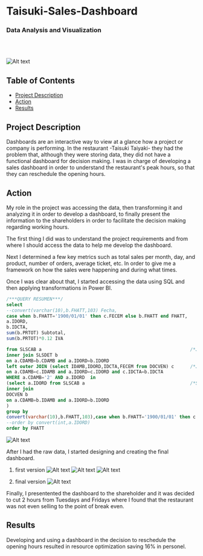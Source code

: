 # Taisuki-Sales-Dashboard
### Data Analysis and Visualization
&nbsp;<br>
&nbsp;<br>

![Alt text](https://github.com/huambra/Taisuki-Sales-Dashboard/blob/master/taisuki-logo.png)


## Table of Contents

- [Project Description](#project-description)
- [Action](#action)
- [Results](#results)
  
## Project Description
Dashboards are an interactive way to view at a glance how a project or company is performing. In the restaurant -Taisuki Taiyaki- they had the problem that, although they were storing data, they did not have a functional dashboard for decision making. I was in charge of developing a sales dashboard in order to understand the restaurant's peak hours, so that they can reschedule the opening hours.

## Action
My role in the project was accessing the data, then transforming it and analyzing it in order to develop a dashboard, to finally present the information to the shareholders in order to facilitate the decision making regarding working hours. 

The first thing I did was to understand the project requirements and from where I should access the data to help me develop the dashboard.

Next I determined a few key metrics such as total sales per month, day, and product, number of orders, average ticket, etc. In order to give me a framework on how the sales were happening and during what times. 
 
Once I was clear about that, I started accessing the data using SQL and then applying transformations in Power BI. 

``` sql
/***QUERY RESUMEN***/
select 
--convert(varchar(10),b.FHATT,103) Fecha, 
case when b.FHATT='1900/01/01' then c.FECEM else b.FHATT end FHATT,
a.IDORD,
b.IDCTA, 
sum(b.PRTOT) Subtotal,  
sum(b.PRTOT)*0.12 IVA

from SLSCAB a														/*JOIN CABECERA CON DETALLE*/
inner join SLSDET b
on a.CDAMB=b.CDAMB and a.IDORD=b.IDORD
left outer JOIN (select IDAMB,IDORD,IDCTA,FECEM from DOCVEN) c		/*JOIN PARA ARREGLAR PROBLEMA DE FECHAS EN SEPT 2021*/
on a.CDAMB=c.IDAMB and a.IDORD=c.IDORD and c.IDCTA=b.IDCTA
WHERE a.CDAMB='2' AND a.IDORD  in
(select a.IDORD from SLSCAB a										/*SE FILTRAN SOLO LAS ORDENES QUE SE HAYAN FACTURADO*/
inner join 
DOCVEN b
on a.CDAMB=b.IDAMB and a.IDORD=b.IDORD
) 
group by 
convert(varchar(10),b.FHATT,103),case when b.FHATT='1900/01/01' then c.FECEM else b.FHATT end , a.IDORD,b.IDCTA
--order by convert(int,a.IDORD)
order by FHATT
```
![Alt text](https://github.com/huambra/Taisuki-Sales-Dashboard/blob/master/BI%20Measures.jpg)
&nbsp;<br>

After I had the raw data, I started designing and creating the final dashboard. 
1. first version
![Alt text](https://github.com/huambra/Taisuki-Sales-Dashboard/blob/master/first_version_page1.jpg)
![Alt text](https://github.com/huambra/Taisuki-Sales-Dashboard/blob/master/first_version_page2.jpg)
![Alt text](https://github.com/huambra/Taisuki-Sales-Dashboard/blob/master/first_version_page3.jpg)

2. final version
![Alt text](https://github.com/huambra/Taisuki-Sales-Dashboard/blob/master/final_version.jpg)


Finally, I presentented the dashboard to the shareholder and it was decided to cut 2 hours from Tuesdays and Fridays where I found that the restaurant was not even selling to the point of break even.

## Results
Developing and using a dashboard in the decision to reschedule the opening hours resulted in resource optimization saving 16% in personel.